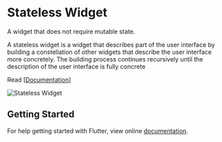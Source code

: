 # Stateless Widget

A widget that does not require mutable state.

A stateless widget is a widget that describes part of the user interface by building a constellation of other widgets that describe the user interface more concretely. The building process continues recursively until the description of the user interface is fully concrete 

Read [[Documentation](https://docs.flutter.io/flutter/widgets/StatelessWidget-class.html)]

![Stateless Widget](https://user-images.githubusercontent.com/74393555/99682367-f0eb0480-2aa0-11eb-81e0-edd792ee0776.png)


## Getting Started

For help getting started with Flutter, view online [documentation](http://flutter.dev/).
